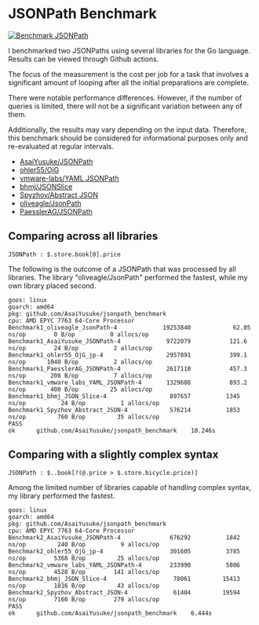 # JSONPath Benchmark

[![Benchmark JSONPath](https://github.com/AsaiYusuke/jsonpath-benchmark/actions/workflows/build.yml/badge.svg)](https://github.com/AsaiYusuke/jsonpath-benchmark/actions/workflows/build.yml)

I benchmarked two JSONPaths using several libraries for the Go language.
Results can be viewed through Github actions.

The focus of the measurement is the cost per job for a task that involves a significant amount of looping after all the initial preparations are complete.

There were notable performance differences.
However, if the number of queries is limited, there will not be a significant variation between any of them.

Additionally, the results may vary depending on the input data.
Therefore, this benchmark should be considered for informational purposes only and re-evaluated at regular intervals.

- [AsaiYusuke/JSONPath](https://github.com/AsaiYusuke/jsonpath)
- [ohler55/OjG](https://github.com/ohler55/ojg)
- [vmware-labs/YAML JSONPath](https://github.com/vmware-labs/yaml-jsonpath)
- [bhmj/JSONSlice](https://github.com/bhmj/jsonslice)
- [Spyzhov/Abstract JSON](https://github.com/spyzhov/ajson)
- [oliveagle/JsonPath](https://github.com/oliveagle/jsonpath)
- [PaesslerAG/JSONPath](https://github.com/PaesslerAG/jsonpath)

## Comparing across all libraries

```
JSONPath : $.store.book[0].price
```

The following is the outcome of a JSONPath that was processed by all libraries.
The library "oliveagle/JsonPath" performed the fastest, while my own library placed second.

```
goos: linux
goarch: amd64
pkg: github.com/AsaiYusuke/jsonpath_benchmark
cpu: AMD EPYC 7763 64-Core Processor                
Benchmark1_oliveagle_JsonPath-4          	19253840	        62.05 ns/op	       0 B/op	       0 allocs/op
Benchmark1_AsaiYusuke_JSONPath-4         	 9722079	       121.6 ns/op	      24 B/op	       2 allocs/op
Benchmark1_ohler55_OjG_jp-4              	 2957091	       399.1 ns/op	    1040 B/op	       2 allocs/op
Benchmark1_PaesslerAG_JSONPath-4         	 2617110	       457.3 ns/op	     208 B/op	       7 allocs/op
Benchmark1_vmware_labs_YAML_JSONPath-4   	 1329608	       893.2 ns/op	     400 B/op	      25 allocs/op
Benchmark1_bhmj_JSON_Slice-4             	  897657	      1345 ns/op	      24 B/op	       1 allocs/op
Benchmark1_Spyzhov_Abstract_JSON-4       	  576214	      1853 ns/op	     760 B/op	      35 allocs/op
PASS
ok  	github.com/AsaiYusuke/jsonpath_benchmark	10.246s

```

## Comparing with a slightly complex syntax

```
JSONPath : $..book[?(@.price > $.store.bicycle.price)]
```

Among the limited number of libraries capable of handling complex syntax, my library performed the fastest.

```
goos: linux
goarch: amd64
pkg: github.com/AsaiYusuke/jsonpath_benchmark
cpu: AMD EPYC 7763 64-Core Processor                
Benchmark2_AsaiYusuke_JSONPath-4         	  676292	      1842 ns/op	     240 B/op	       9 allocs/op
Benchmark2_ohler55_OjG_jp-4              	  301605	      3785 ns/op	    5368 B/op	      25 allocs/op
Benchmark2_vmware_labs_YAML_JSONPath-4   	  233990	      5006 ns/op	    4528 B/op	     141 allocs/op
Benchmark2_bhmj_JSON_Slice-4             	   78061	     15413 ns/op	    1816 B/op	      43 allocs/op
Benchmark2_Spyzhov_Abstract_JSON-4       	   61404	     19594 ns/op	    7160 B/op	     279 allocs/op
PASS
ok  	github.com/AsaiYusuke/jsonpath_benchmark	6.444s

```

